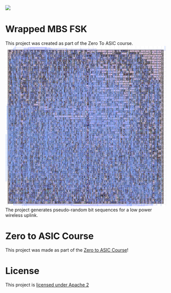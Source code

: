 ![](../../workflows/multi_tool/badge.svg)

# Wrapped MBS FSK

This project was created as part of the Zero To ASIC course.
![Image of the gds file](mbsFSK/docs/chipLayout.png)
The project generates pseudo-random bit sequences for a low power wireless uplink. 

# Zero to ASIC Course

This project was made as part of the [Zero to ASIC Course](https://zerotoasiccourse.com)!

# License

This project is [licensed under Apache 2](LICENSE)
